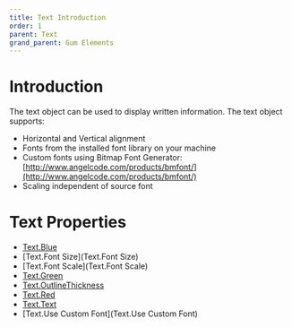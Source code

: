 ```yaml
---
title: Text Introduction
order: 1
parent: Text
grand_parent: Gum Elements
---
```



# Introduction

The text object can be used to display written information.  The text object supports:

* Horizontal and Vertical alignment
* Fonts from the installed font library on your machine
* Custom fonts using Bitmap Font Generator: [http://www.angelcode.com/products/bmfont/](http://www.angelcode.com/products/bmfont/)
* Scaling independent of source font

# Text Properties

* [Text.Blue](Text.Blue)
* [Text.Font Size](Text.Font Size)
* [Text.Font Scale](Text.Font Scale)
* [Text.Green](Text.Green)
* [Text.OutlineThickness](Text.OutlineThickness)
* [Text.Red](Text.Red)
* [Text.Text](Text.Text)
* [Text.Use Custom Font](Text.Use Custom Font)